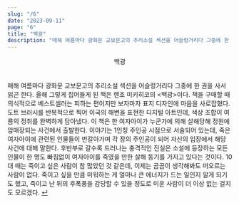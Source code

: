 ```yaml
---
slug: "/6"
date: "2023-09-11"
page: "6"
title: "백광"
description: "매해 여름마다 광화문 교보문고의 추리소설 섹션을 어슬렁거리다 그중에 한 권을 사서 읽곤 한다."
---
```


<div style="text-align: center;">
    <div class="post-line" style="display: inline-block; line-height:160%">
    백광
    </div>
</div>

<br>

매해 여름마다 광화문 교보문고의 추리소설 섹션을 어슬렁거리다 그중에 한 권을 사서 읽곤 한다. 올해 그렇게 집어들게 된 책은 렌조 미키히코의 <백광>이다. 책을 구매할 때 의식적으로 베스트셀러는 피하는 편이지만 보자마자 표지 디자인에 마음을 사로잡혔다. 도트 브러시를 반복적으로 찍어 이국의 해변을 표현한 디지털 아트인데, 색상 조합이 여름의 정취를 완벽하게 담아냈다. 이 책은 한 여자아이가 누군가에 의해 살해당해 정원에 암매장되는 사건에서 출발한다. 이야기는 1인칭 주인공 시점으로 서술되어 있는데, 죽은 여자아이에 관련된 인물들이 번갈아가며 각 장의 주인공이 되어 자신의 입장에서 해당 사건에 대해 말한다. 후반부로 갈수록 드러나는 충격적인 진실은 소설에 등장하는 모든 인물이 한 명도 빠짐없이 여자아이를 죽였을 만한 살해 동기를 가지고 있다는 것이다. 10대 때는 죽이고 싶은 사람이 참 많았던 것 같은데, 이제는 곰곰이 생각해봐도 떠오르는 사람이 없다. 죽이고 싶을 만큼 미워하는 게 얼마나 큰 에너지가 드는 일인지 알게 되기도 했고, 죽이고 난 뒤의 후폭풍을 감당할 수 있을 정도로 미운 사람이 더 이상 없는 걸지도 모르겠다. <a href="/">↵</a>
